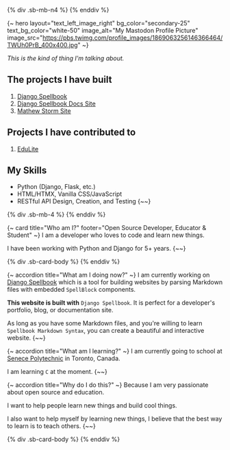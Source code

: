 {% div .sb-mb-n4 %}
{% enddiv %}

{~ hero layout="text_left_image_right" bg_color="secondary-25" text_bg_color="white-50" image_alt="My Mastodon Profile Picture" image_src="https://pbs.twimg.com/profile_images/1869063256146366464/TWUh0PrB_400x400.jpg" ~}

*This is the kind of thing I'm talking about.*

## The projects I have built

1. [Django Spellbook](https://github.com/smattymatty/django_spellbook)
2. [Django Spellbook Docs Site](https://github.com/smattymatty/django-spellbook-docs-site)
3. [Mathew Storm Site](https://github.com/smattymatty/mathew-storm-site)

## Projects I have contributed to

1. [EduLite](https://github.com/ibrahim-sisar/EduLite)

## My Skills

- Python (Django, Flask, etc.)
- HTML/HTMX, Vanilla CSS/JavaScript
- RESTful API Design, Creation, and Testing
{~~}

{% div .sb-mb-4 %}
{% enddiv %}

{~ card title="Who am I?" footer="Open Source Developer, Educator & Student"  ~}
I am a developer who loves to code and learn new things. 

I have been working with Python and Django for 5+ years.
{~~}

{% div .sb-card-body %}
{% enddiv %}

{~ accordion title="What am I doing now?" ~}
I am currently working on [Django Spellbook](https://pypi.org/project/django-spellbook/) which is a tool for building websites by parsing Markdown files with embedded `SpellBlock` components.

**This website is built with** `Django Spellbook`. It is perfect for a developer's portfolio, blog, or documentation site.

As long as you have some Markdown files, and you're willing to learn `Spellbook Markdown Syntax`, you can create a beautiful and interactive website.
{~~}

{~ accordion title="What am I learning?" ~}
I am currently going to school at [Senece Polytechnic](https://www.senecapolytechnic.ca/home.html) in Toronto, Canada.

I am learning `C` at the moment.
{~~}

{~ accordion title="Why do I do this?" ~}
Because I am very passionate about open source and education.

I want to help people learn new things and build cool things.

I also want to help myself by learning new things, I believe that the best way to learn is to teach others.
{~~}

{% div .sb-card-body %}
{% enddiv %}
